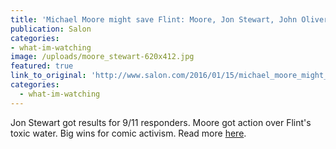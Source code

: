 ```yaml
---
title: 'Michael Moore might save Flint: Moore, Jon Stewart, John Oliver keep proving satirists get more done than politicians'
publication: Salon
categories: 
- what-im-watching
image: /uploads/moore_stewart-620x412.jpg
featured: true
link_to_original: 'http://www.salon.com/2016/01/15/michael_moore_might_save_flint_moore_jon_stewart_john_oliver_keep_proving_satirists_get_more_done_than_politicians/'
categories:
  - what-im-watching
---
```

Jon Stewart got results for 9/11 responders. Moore got action over Flint's toxic water. Big wins for comic activism. Read more [here](http://www.salon.com/2016/01/15/michael_moore_might_save_flint_moore_jon_stewart_john_oliver_keep_proving_satirists_get_more_done_than_politicians/).